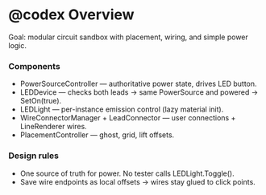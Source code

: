 # @codex Overview

Goal: modular circuit sandbox with placement, wiring, and simple power logic.

### Components
- PowerSourceController — authoritative power state, drives LED button.
- LEDDevice — checks both leads → same PowerSource and powered → SetOn(true).
- LEDLight — per-instance emission control (lazy material init).
- WireConnectorManager + LeadConnector — user connections + LineRenderer wires.
- PlacementController — ghost, grid, lift offsets.

### Design rules
- One source of truth for power. No tester calls LEDLight.Toggle().
- Save wire endpoints as local offsets → wires stay glued to click points.
